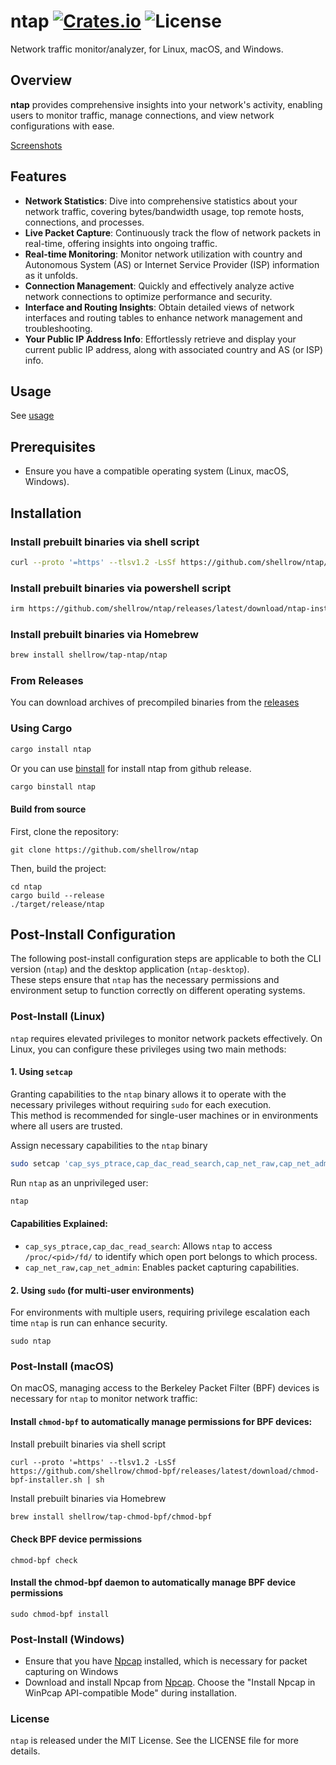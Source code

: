 [crates-badge]: https://img.shields.io/crates/v/ntap.svg
[crates-url]: https://crates.io/crates/ntap
[license-badge]: https://img.shields.io/crates/l/ntap.svg

# ntap [![Crates.io][crates-badge]][crates-url] ![License][license-badge]
Network traffic monitor/analyzer, for Linux, macOS, and Windows.

## Overview
**ntap** provides comprehensive insights into your network's activity, enabling users to monitor traffic, manage connections, and view network configurations with ease.

[Screenshots](#screenshots)

## Features
- **Network Statistics**: Dive into comprehensive statistics about your network traffic, covering bytes/bandwidth usage, top remote hosts, connections, and processes.
- **Live Packet Capture**: Continuously track the flow of network packets in real-time, offering insights into ongoing traffic.
- **Real-time Monitoring**: Monitor network utilization with country and Autonomous System (AS) or Internet Service Provider (ISP) information as it unfolds.
- **Connection Management**: Quickly and effectively analyze active network connections to optimize performance and security.
- **Interface and Routing Insights**: Obtain detailed views of network interfaces and routing tables to enhance network management and troubleshooting.
- **Your Public IP Address Info**: Effortlessly retrieve and display your current public IP address, along with associated country and AS (or ISP) info.

## Usage
See [usage](resources/doc/USAGE.md)

## Prerequisites
- Ensure you have a compatible operating system (Linux, macOS, Windows).

## Installation

### Install prebuilt binaries via shell script

```sh
curl --proto '=https' --tlsv1.2 -LsSf https://github.com/shellrow/ntap/releases/latest/download/ntap-installer.sh | sh
```

### Install prebuilt binaries via powershell script

```sh
irm https://github.com/shellrow/ntap/releases/latest/download/ntap-installer.ps1 | iex
```

### Install prebuilt binaries via Homebrew

```sh
brew install shellrow/tap-ntap/ntap
```

### From Releases
You can download archives of precompiled binaries from the [releases](https://github.com/shellrow/ntap/releases) 

### Using Cargo

```sh
cargo install ntap
```

Or you can use [binstall](https://github.com/cargo-bins/cargo-binstall) for install ntap from github release.
```sh
cargo binstall ntap
```

#### Build from source
First, clone the repository:
```
git clone https://github.com/shellrow/ntap
```
Then, build the project:
```
cd ntap
cargo build --release
./target/release/ntap
```

## Post-Install Configuration

The following post-install configuration steps are applicable to both the CLI version (`ntap`) and the desktop application (`ntap-desktop`).  
These steps ensure that `ntap` has the necessary permissions and environment setup to function correctly on different operating systems.

### Post-Install (Linux)

`ntap` requires elevated privileges to monitor network packets effectively. On Linux, you can configure these privileges using two main methods:

#### 1. Using `setcap`

Granting capabilities to the `ntap` binary allows it to operate with the necessary privileges without requiring `sudo` for each execution.  
This method is recommended for single-user machines or in environments where all users are trusted.

Assign necessary capabilities to the `ntap` binary
```sh
sudo setcap 'cap_sys_ptrace,cap_dac_read_search,cap_net_raw,cap_net_admin+ep' $(command -v ntap)
```

Run `ntap` as an unprivileged user:
```sh
ntap
```

#### Capabilities Explained:
- `cap_sys_ptrace,cap_dac_read_search`: Allows `ntap` to access `/proc/<pid>/fd/` to identify which open port belongs to which process.
- `cap_net_raw,cap_net_admin`: Enables packet capturing capabilities.

#### 2. Using `sudo` (for multi-user environments)
For environments with multiple users, requiring privilege escalation each time `ntap` is run can enhance security.
```
sudo ntap
```

### Post-Install (macOS)
On macOS, managing access to the Berkeley Packet Filter (BPF) devices is necessary for `ntap` to monitor network traffic:
#### Install `chmod-bpf` to automatically manage permissions for BPF devices:

Install prebuilt binaries via shell script
```
curl --proto '=https' --tlsv1.2 -LsSf https://github.com/shellrow/chmod-bpf/releases/latest/download/chmod-bpf-installer.sh | sh
```

Install prebuilt binaries via Homebrew
```sh
brew install shellrow/tap-chmod-bpf/chmod-bpf
```

#### Check BPF device permissions
```
chmod-bpf check
```

#### Install the chmod-bpf daemon to automatically manage BPF device permissions
```
sudo chmod-bpf install
```

### Post-Install (Windows)
- Ensure that you have [Npcap](https://npcap.com/#download) installed, which is necessary for packet capturing on Windows
- Download and install Npcap from [Npcap](https://npcap.com/#download). Choose the "Install Npcap in WinPcap API-compatible Mode" during installation.

### License
`ntap` is released under the MIT License. See the LICENSE file for more details.
